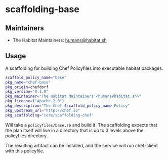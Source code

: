 # scaffolding-base

## Maintainers

* The Habitat Maintainers: <humans@habitat.sh>

## Usage

A scaffolding for building Chef Policyfiles into executable habitat packages.

```bash
scaffold_policy_name="base"
pkg_name="chef-base"
pkg_origin=chefdorf
pkg_version="0.1.0"
pkg_maintainer="The Habitat Maintainers <humans@habitat.sh>"
pkg_license=("Apache-2.0")
pkg_description="The Chef $scaffold_policy_name Policy"
pkg_upstream_url="http://chef.io"
pkg_scaffolding="core/scaffolding-chef"
```

Will take a `policyfiles/base.rb` and build it. The scaffolding expects that
the plan itself will live in a directory that is up to 3 levels above the
policyfiles directory.

The resulting artifact can be installed, and the service will run chef-client
with this policyfile.

